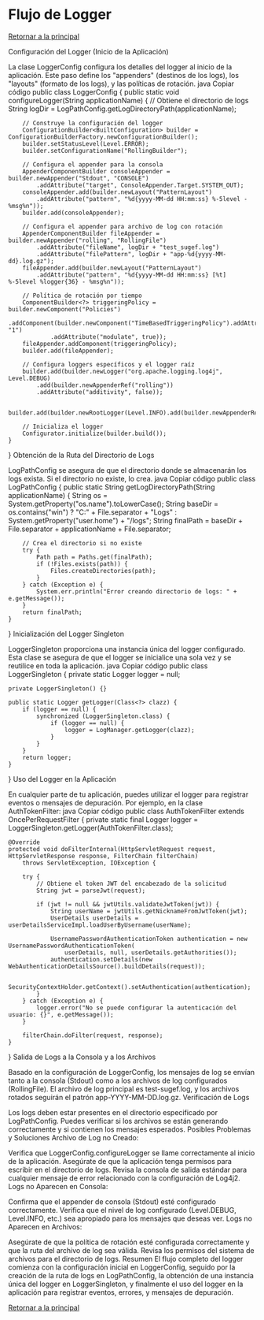 # Flujo de Logger

[Retornar a la principal](../../README.md)

Configuración del Logger (Inicio de la Aplicación)

La clase LoggerConfig configura los detalles del logger al inicio de la aplicación.
Este paso define los "appenders" (destinos de los logs), los "layouts" (formato de los logs), y las políticas de rotación.
java
Copiar código
public class LoggerConfig {
public static void configureLogger(String applicationName) {
// Obtiene el directorio de logs
String logDir = LogPathConfig.getLogDirectoryPath(applicationName);

        // Construye la configuración del logger
        ConfigurationBuilder<BuiltConfiguration> builder = ConfigurationBuilderFactory.newConfigurationBuilder();
        builder.setStatusLevel(Level.ERROR);
        builder.setConfigurationName("RollingBuilder");

        // Configura el appender para la consola
        AppenderComponentBuilder consoleAppender = builder.newAppender("Stdout", "CONSOLE")
            .addAttribute("target", ConsoleAppender.Target.SYSTEM_OUT);
        consoleAppender.add(builder.newLayout("PatternLayout")
            .addAttribute("pattern", "%d{yyyy-MM-dd HH:mm:ss} %-5level - %msg%n"));
        builder.add(consoleAppender);

        // Configura el appender para archivo de log con rotación
        AppenderComponentBuilder fileAppender = builder.newAppender("rolling", "RollingFile")
            .addAttribute("fileName", logDir + "test_sugef.log")
            .addAttribute("filePattern", logDir + "app-%d{yyyy-MM-dd}.log.gz");
        fileAppender.add(builder.newLayout("PatternLayout")
            .addAttribute("pattern", "%d{yyyy-MM-dd HH:mm:ss} [%t] %-5level %logger{36} - %msg%n"));

        // Política de rotación por tiempo
        ComponentBuilder<?> triggeringPolicy = builder.newComponent("Policies")
            .addComponent(builder.newComponent("TimeBasedTriggeringPolicy").addAttribute("interval", "1")
                .addAttribute("modulate", true));
        fileAppender.addComponent(triggeringPolicy);
        builder.add(fileAppender);

        // Configura loggers específicos y el logger raíz
        builder.add(builder.newLogger("org.apache.logging.log4j", Level.DEBUG)
            .add(builder.newAppenderRef("rolling"))
            .addAttribute("additivity", false));

        builder.add(builder.newRootLogger(Level.INFO).add(builder.newAppenderRef("rolling")));

        // Inicializa el logger
        Configurator.initialize(builder.build());
    }

}
Obtención de la Ruta del Directorio de Logs

LogPathConfig se asegura de que el directorio donde se almacenarán los logs exista.
Si el directorio no existe, lo crea.
java
Copiar código
public class LogPathConfig {
public static String getLogDirectoryPath(String applicationName) {
String os = System.getProperty("os.name").toLowerCase();
String baseDir = os.contains("win") ? "C:" + File.separator + "Logs" : System.getProperty("user.home") + "/logs";
String finalPath = baseDir + File.separator + applicationName + File.separator;

        // Crea el directorio si no existe
        try {
            Path path = Paths.get(finalPath);
            if (!Files.exists(path)) {
                Files.createDirectories(path);
            }
        } catch (Exception e) {
            System.err.println("Error creando directorio de logs: " + e.getMessage());
        }
        return finalPath;
    }

}
Inicialización del Logger Singleton

LoggerSingleton proporciona una instancia única del logger configurado.
Esta clase se asegura de que el logger se inicialice una sola vez y se reutilice en toda la aplicación.
java
Copiar código
public class LoggerSingleton {
private static Logger logger = null;

    private LoggerSingleton() {}

    public static Logger getLogger(Class<?> clazz) {
        if (logger == null) {
            synchronized (LoggerSingleton.class) {
                if (logger == null) {
                    logger = LogManager.getLogger(clazz);
                }
            }
        }
        return logger;
    }

}
Uso del Logger en la Aplicación

En cualquier parte de tu aplicación, puedes utilizar el logger para registrar eventos o mensajes de depuración.
Por ejemplo, en la clase AuthTokenFilter:
java
Copiar código
public class AuthTokenFilter extends OncePerRequestFilter {
private static final Logger logger = LoggerSingleton.getLogger(AuthTokenFilter.class);

    @Override
    protected void doFilterInternal(HttpServletRequest request, HttpServletResponse response, FilterChain filterChain)
        throws ServletException, IOException {

        try {
            // Obtiene el token JWT del encabezado de la solicitud
            String jwt = parseJwt(request);

            if (jwt != null && jwtUtils.validateJwtToken(jwt)) {
                String userName = jwtUtils.getNicknameFromJwtToken(jwt);
                UserDetails userDetails = userDetailsServiceImpl.loadUserByUsername(userName);

                UsernamePasswordAuthenticationToken authentication = new UsernamePasswordAuthenticationToken(
                    userDetails, null, userDetails.getAuthorities());
                authentication.setDetails(new WebAuthenticationDetailsSource().buildDetails(request));

                SecurityContextHolder.getContext().setAuthentication(authentication);
            }
        } catch (Exception e) {
            logger.error("No se puede configurar la autenticación del usuario: {}", e.getMessage());
        }

        filterChain.doFilter(request, response);
    }

}
Salida de Logs a la Consola y a los Archivos

Basado en la configuración de LoggerConfig, los mensajes de log se envían tanto a la consola (Stdout) como a los archivos de log configurados (RollingFile).
El archivo de log principal es test-sugef.log, y los archivos rotados seguirán el patrón app-YYYY-MM-DD.log.gz.
Verificación de Logs

Los logs deben estar presentes en el directorio especificado por LogPathConfig.
Puedes verificar si los archivos se están generando correctamente y si contienen los mensajes esperados.
Posibles Problemas y Soluciones
Archivo de Log no Creado:

Verifica que LoggerConfig.configureLogger se llame correctamente al inicio de la aplicación.
Asegúrate de que la aplicación tenga permisos para escribir en el directorio de logs.
Revisa la consola de salida estándar para cualquier mensaje de error relacionado con la configuración de Log4j2.
Logs no Aparecen en Consola:

Confirma que el appender de consola (Stdout) esté configurado correctamente.
Verifica que el nivel de log configurado (Level.DEBUG, Level.INFO, etc.) sea apropiado para los mensajes que deseas ver.
Logs no Aparecen en Archivos:

Asegúrate de que la política de rotación esté configurada correctamente y que la ruta del archivo de log sea válida.
Revisa los permisos del sistema de archivos para el directorio de logs.
Resumen
El flujo completo del logger comienza con la configuración inicial en LoggerConfig, seguido por la creación de la ruta de logs en LogPathConfig, la obtención de una instancia única del logger en LoggerSingleton, y finalmente el uso del logger en la aplicación para registrar eventos, errores, y mensajes de depuración.

[Retornar a la principal](../../README.md)
